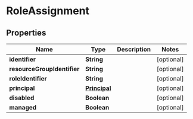 # RoleAssignment

## Properties
Name | Type | Description | Notes
------------ | ------------- | ------------- | -------------
**identifier** | **String** |  |  [optional]
**resourceGroupIdentifier** | **String** |  |  [optional]
**roleIdentifier** | **String** |  |  [optional]
**principal** | [**Principal**](Principal.md) |  |  [optional]
**disabled** | **Boolean** |  |  [optional]
**managed** | **Boolean** |  |  [optional]
